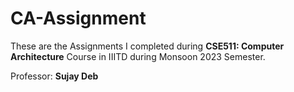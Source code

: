 # CA-Assignment

These are the Assignments I completed during **CSE511: Computer Architecture** Course in IIITD during Monsoon 2023 Semester.

Professor: **Sujay Deb**
